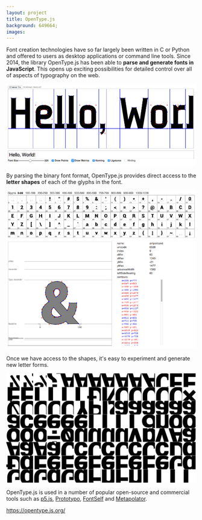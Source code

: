 ```yaml
---
layout: project
title: OpenType.js
background: 649664;
images:
---
```

Font creation technologies have so far largely been written in C or Python and offered to users as desktop applications or command line tools. Since 2014, the library OpenType.js has been able to **parse and generate fonts in JavaScript**. This opens up exciting possibilities for detailed control over all of aspects of typography on the web.

<img src="/media/projects/opentype-screenshot-1.png" alt="OpenType.js Screenshot">

By parsing the binary font format, OpenType.js provides direct access to the **letter shapes** of each of the glyphs in the font.

<img src="/media/projects/opentype-screenshot-2.png" alt="OpenType.js Screenshot">

Once we have access to the shapes, it's easy to experiment and generate new letter forms.

<img src="/media/projects/opentype-test1.png" alt="OpenType.js Type Test">

OpenType.js is used in a number of popular open-source and commercial tools such as <a href="https://p5js.org/">p5.js</a>, <a href="https://www.prototypo.io/">Prototypo</a>, <a href="https://www.fontself.com/">FontSelf</a> and <a href="http://metapolator.com/home/">Metapolator</a>.

<https://opentype.js.org/>
